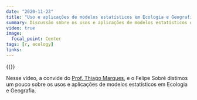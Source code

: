 ```yaml
---
date: "2020-11-23"
title: "Uso e aplicações de modelos estatísticos em Ecologia e Geografia"
summary: Discussão sobre os usos e aplicações de modelos estatísticos em Ecologia e Geografia
video: true
image:
  focal_point: Center
tags: [r, ecology]
links:
---
```


{{<youtube pUavO7dVRGk>}}

Nesse vídeo, a convide do [Prof. Thiago Marques](http://estatidados.com.br/), e o Felipe Sobré distimos um pouco sobre os usos e aplicações de modelos estatísticos em Ecologia e Geografia.